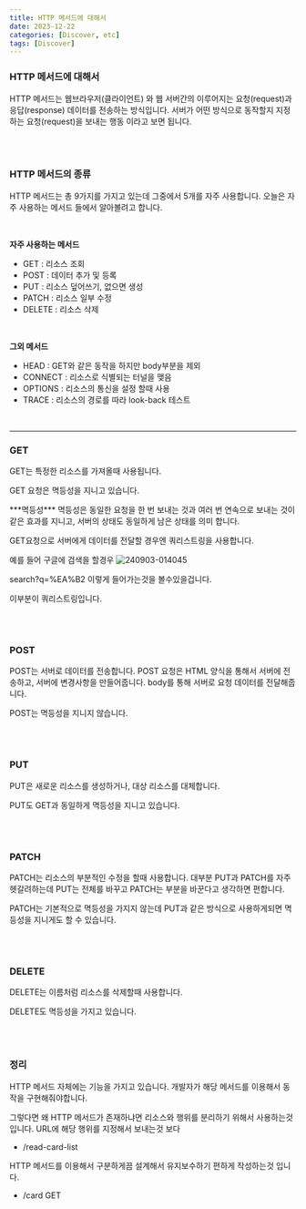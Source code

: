 ```yaml
---
title: HTTP 메서드에 대해서
date: 2023-12-22
categories: [Discover, etc]
tags: [Discover]
---
```


### HTTP 메서드에 대해서
HTTP 메서드는 웹브라우저(클라이언트) 와 웹 서버간의 이루어지는 요청(request)과 응답(response) 데이터를 전송하는 방식입니다.
서버가 어떤 방식으로 동작할지 지정하는 요청(request)을 보내는 행동 이라고 보면 됩니다.

<br/>
<br/>

### HTTP 메서드의 종류
HTTP 메서드는 총 9가지를 가지고 있는데 그중에서 5개를 자주 사용합니다.
오늘은 자주 사용하는 메서드 들에서 알아볼려고 합니다.

<br/>

**자주 사용하는 메서드**
- GET : 리소스 조회
- POST : 데이터 추가 및 등록
- PUT : 리소스 덮어쓰기, 없으면 생성
- PATCH : 리소스 일부 수정
- DELETE : 리소스 삭제

<br/>

**그외 메서드**
- HEAD : GET와 같은 동작을 하지만 body부분을 제외
- CONNECT : 리소스로 식별되는 터널을 맺음
- OPTIONS : 리소스의 통신을 설정 할때 사용
- TRACE : 리소스의 경로를 따라 look-back 테스트


<br/>
<hr/>

### GET
GET는 특정한 리소스를 가져올때 사용됩니다.

GET 요청은 멱등성을 지니고 있습니다.

<div style={{backgroundColor : "#fff", padding : 12, border : "1px solid #ddd", fontSize : 14}}>***멱등성***
멱등성은 동일한 요청을 한 번 보내는 것과 여러 번 연속으로 보내는 것이 같은 효과를 지니고, 서버의 상태도 동일하게 남은 상태를 의미 합니다.</div>

GET요청으로 서버에게 데이터를 전달할 경우엔 쿼리스트링을 사용합니다.

예를 들어 구글에 검색을 할경우
![240903-014045](/posts/http-methods/240903-014045.png)

search?q=%EA%B2
이렇게 들어가는것을 볼수있을겁니다.

이부분이 쿼리스트링입니다.

<br/>
<br/>

### POST
POST는 서버로 데이터를 전송합니다.
POST 요청은 HTML 양식을 통해서 서버에 전송하고, 서버에 변경사항을 만들어줍니다.
body를 통해 서버로 요청 데이터를 전달해줍니다.

POST는 멱등성을 지니지 않습니다.

<br/>
<br/>

### PUT
PUT은 새로운 리소스를 생성하거나, 대상 리소스를 대체합니다.

PUT도 GET과 동일하게 멱등성을 지니고 있습니다.


<br/>
<br/>

### PATCH
PATCH는 리소스의 부분적인 수정을 할때 사용합니다.
대부분 PUT과 PATCH를 자주 헷갈려하는데 PUT는 전체를 바꾸고 PATCH는 부분을 바꾼다고 생각하면 편합니다.

PATCH는 기본적으로 멱등성을 가지지 않는데 PUT과 같은 방식으로 사용하게되면 멱등성을 지니게도 할 수 있습니다.


<br/>
<br/>

### DELETE
DELETE는 이름처럼 리소스를 삭제할때 사용합니다.

DELETE도 멱등성을 가지고 있습니다.

<br/>
<br/>

### 정리
HTTP 메서드 자체에는 기능을 가지고 있습니다. 
개발자가 해당 메서드를 이용해서 동작을 구현해줘야합니다.

그렇다면 왜 HTTP 메서드가 존재하냐면 리소스와 행위를 분리하기 위해서 사용하는것 입니다.
URL에 해당 행위를 지정해서 보내는것 보다

- /read-card-list

HTTP 메서드를 이용해서 구분하게끔 설계해서 유지보수하기 편하게 작성하는것 입니다.

- /card GET